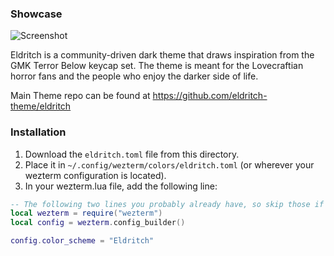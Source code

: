 ### Showcase
<img src="https://raw.githubusercontent.com/eldritch-theme/eldritch/master/ports/terminal/wezterm/screenshot.png" alt="Screenshot"/><br/>

Eldritch is a community-driven dark theme that draws inspiration from the GMK Terror Below keycap set. The theme is meant for the Lovecraftian horror fans and the people who enjoy the darker side of life.

Main Theme repo can be found at https://github.com/eldritch-theme/eldritch

### Installation
1. Download the `eldritch.toml` file from this directory.
2. Place it in `~/.config/wezterm/colors/eldritch.toml` (or wherever your wezterm configuration is located).
3. In your wezterm.lua file, add the following line:
```lua
-- The following two lines you probably already have, so skip those if you do
local wezterm = require("wezterm")
local config = wezterm.config_builder()

config.color_scheme = "Eldritch"
```
